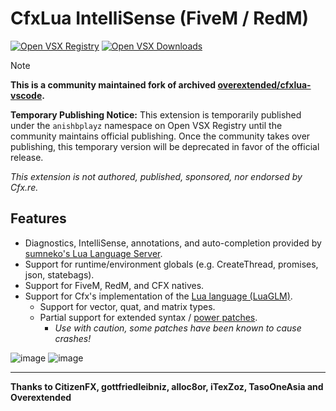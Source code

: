# CfxLua IntelliSense (FiveM / RedM)

[![Open VSX Registry](https://img.shields.io/open-vsx/v/anishbplayz/cfxlua-vscode-cox)](https://open-vsx.org/extension/anishbplayz/cfxlua-vscode-cox) [![Open VSX Downloads](https://img.shields.io/open-vsx/dt/anishbplayz/cfxlua-vscode-cox)](https://open-vsx.org/extension/anishbplayz/cfxlua-vscode-cox)

> [!NOTE]
> **This is a community maintained fork of archived [overextended/cfxlua-vscode](https://github.com/overextended/cfxlua-vscode).**
> 
> **Temporary Publishing Notice:** This extension is temporarily published under the `anishbplayz` namespace on Open VSX Registry until the community maintains official publishing. Once the community takes over publishing, this temporary version will be deprecated in favor of the official release.

_This extension is not authored, published, sponsored, nor endorsed by Cfx.re._

## Features

- Diagnostics, IntelliSense, annotations, and auto-completion provided by [sumneko's Lua Language Server](https://marketplace.visualstudio.com/items?itemName=sumneko.lua).
- Support for runtime/environment globals (e.g. CreateThread, promises, json, statebags).
- Support for FiveM, RedM, and CFX natives.
- Support for Cfx's implementation of the [Lua language (LuaGLM)](https://github.com/citizenfx/lua/tree/luaglm-dev/cfx).
  - Support for vector, quat, and matrix types.
  - Partial support for extended syntax / [power patches](https://github.com/citizenfx/lua/blob/luaglm-dev/cfx/README.md#power-patches).
    - _Use with caution, some patches have been known to cause crashes!_

![image](https://github.com/user-attachments/assets/586b960c-3b1e-4911-80dd-788a0917b0f8)
![image](https://github.com/user-attachments/assets/22bb5f61-9b4d-4461-98f3-0eaba196839b)

---

**Thanks to CitizenFX, gottfriedleibniz, alloc8or, iTexZoz, TasoOneAsia and Overextended**
